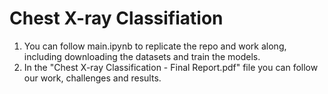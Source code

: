 # Chest X-ray Classifiation

1. You can follow main.ipynb to replicate the repo and work along, including downloading the datasets and train the models.
2. In the "Chest X-ray Classification - Final Report.pdf" file you can follow our work, challenges and results.
